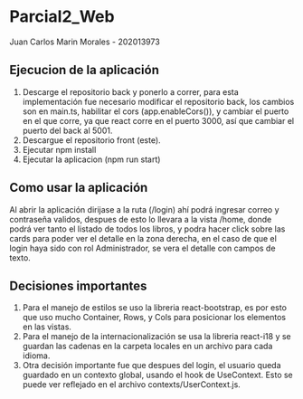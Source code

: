 # Parcial2_Web

Juan Carlos Marin Morales - 202013973

## Ejecucion de la aplicación

1. Descarge el repositorio back y ponerlo a correr, para esta implementación fue necesario modificar el repositorio back, los cambios son en main.ts, habilitar el cors (app.enableCors()), y cambiar el puerto en el que corre, ya que react corre en el puerto 3000, así que cambiar el puerto del back al 5001.
2. Descargue el repositorio front (este).
3. Ejecutar npm install
4. Ejecutar la aplicacion (npm run start)

## Como usar la aplicación

Al abrir la aplicación dirijase a la ruta (/login) ahí podrá ingresar correo y contraseña validos, despues de esto lo llevara a la vista /home, donde podrá ver tanto el listado de todos los libros, y podra hacer click sobre las cards para poder ver el detalle en la zona derecha, en el caso de que el login haya sido con rol Administrador, se vera el detalle con campos de texto.


## Decisiones importantes

1. Para el manejo de estilos se uso la libreria react-bootstrap, es por esto que uso mucho Container, Rows, y Cols para posicionar los elementos en las vistas. 
2. Para el manejo de la internacionalización se usa la libreria react-i18 y se guardan las cadenas en la carpeta locales en un archivo para cada idioma.
3. Otra decisión importante fue que despues del login, el usuario queda guardado en un contexto global, usando el hook de UseContext. Esto se puede ver reflejado en el archivo contexts/UserContext.js.
